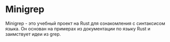 # Minigrep

Minigrep - это учебный проект на Rust для ознакомления с синтаксисом языка. Он основан на примерах из документации по языку Rust и заимствует идеи из grep.
